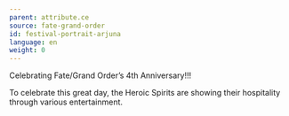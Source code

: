 ```yaml
---
parent: attribute.ce
source: fate-grand-order
id: festival-portrait-arjuna
language: en
weight: 0
---
```


Celebrating Fate/Grand Order’s 4th Anniversary!!!

To celebrate this great day, the Heroic Spirits are showing their hospitality through various entertainment.
